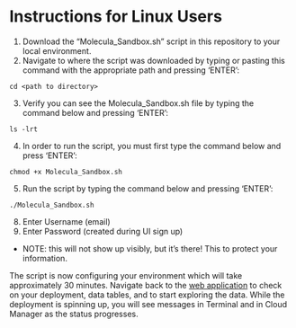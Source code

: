 # Instructions for Linux Users

1. Download the “Molecula_Sandbox.sh” script in this repository to your local environment.
2. Navigate to where the script was downloaded by typing or pasting this command with the appropriate path and pressing ‘ENTER’: 

`cd <path to directory>`

3. Verify you can see the Molecula_Sandbox.sh file by typing the command below and pressing ‘ENTER’:

`ls -lrt`

4. In order to run the script, you must first type the command below and press ‘ENTER’:

`chmod +x Molecula_Sandbox.sh`

5. Run the script by typing the command below and pressing ‘ENTER’:

`./Molecula_Sandbox.sh`

8. Enter Username (email)
9. Enter Password (created during UI sign up)
- NOTE: this will not show up visibly, but it’s there! This to protect your information. 

The script is now configuring your environment which will take approximately 30 minutes. Navigate back to the [web application][1] to check on your deployment, data tables, and to start exploring the data. 
While the deployment is spinning up, you will see messages in Terminal and in Cloud Manager as the status progresses.



[1]: https://app.molecula.cloud/ "Title"